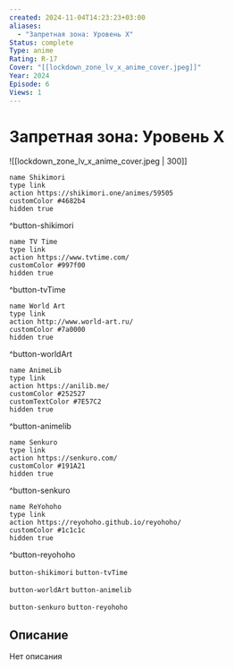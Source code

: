 ```yaml
---
created: 2024-11-04T14:23:23+03:00
aliases:
  - "Запретная зона: Уровень X"
Status: complete
Type: anime
Rating: R-17
Cover: "[[lockdown_zone_lv_x_anime_cover.jpeg]]"
Year: 2024
Episode: 6
Views: 1
---
```


# Запретная зона: Уровень X

![[lockdown_zone_lv_x_anime_cover.jpeg | 300]]

```button
name Shikimori
type link
action https://shikimori.one/animes/59505
customColor #4682b4
hidden true
```
^button-shikimori

```button
name TV Time
type link
action https://www.tvtime.com/
customColor #997f00
hidden true
```
^button-tvTime

```button
name World Art
type link
action http://www.world-art.ru/
customColor #7a0000
hidden true
```
^button-worldArt

```button
name AnimeLib
type link
action https://anilib.me/
customColor #252527
customTextColor #7E57C2
hidden true
```
^button-animelib

```button
name Senkuro
type link
action https://senkuro.com/
customColor #191A21
hidden true
```
^button-senkuro

```button
name ReYohoho
type link
action https://reyohoho.github.io/reyohoho/
customColor #1c1c1c
hidden true
```
^button-reyohoho

`button-shikimori` `button-tvTime`

`button-worldArt` `button-animelib`

`button-senkuro` `button-reyohoho`

## Описание

Нет описания
